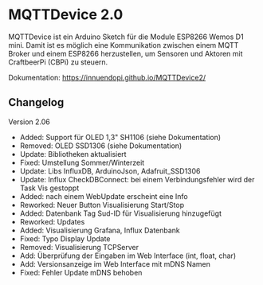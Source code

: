 # MQTTDevice 2.0

MQTTDevice ist ein Arduino Sketch für die Module ESP8266 Wemos D1 mini. Damit ist es möglich eine Kommunikation zwischen einem MQTT Broker und einem ESP8266 herzustellen, um Sensoren und Aktoren mit CraftbeerPi (CBPi) zu steuern.

Dokumentation: <https://innuendopi.github.io/MQTTDevice2/>

## Changelog

Version 2.06

- Added:    Support für OLED 1,3" SH1106 (siehe Dokumentation)
- Removed:  OLED SSD1306 (siehe Dokumentation)
- Update:   Bibliotheken aktualisiert
- Fixed:    Umstellung Sommer/Winterzeit
- Update:   Libs InfluxDB, ArduinoJson, Adafruit_SSD1306
- Update:   Influx CheckDBConnect: bei einem Verbindungsfehler wird der Task Vis gestoppt
- Added:    nach einem WebUpdate erscheint eine Info
- Reworked: Neuer Button Visualisierung Start/Stop
- Added:    Datenbank Tag Sud-ID für Visualisierung hinzugefügt
- Reworked: Updates
- Added:    Visualisierung Grafana, Influx Datenbank
- Fixed:    Typo Display Update
- Removed:  Visualisierung TCPServer
- Add:      Überprüfung der Eingaben im Web Interface (int, float, char)
- Add:      Versionsanzeige im Web Interface mit mDNS Namen
- Fixed:    Fehler Update mDNS behoben
